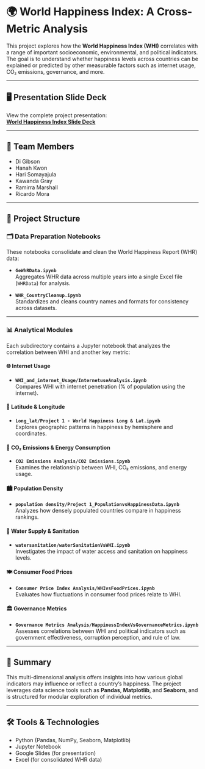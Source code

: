 # 🌍 World Happiness Index: A Cross-Metric Analysis

This project explores how the **World Happiness Index (WHI)** correlates with a range of important socioeconomic, environmental, and political indicators. The goal is to understand whether happiness levels across countries can be explained or predicted by other measurable factors such as internet usage, CO₂ emissions, governance, and more.

---

## 🖥️ Presentation Slide Deck  
View the complete project presentation:  
[**World Happiness Index Slide Deck**](https://docs.google.com/presentation/d/1QmBApzvcy_BXuLOb2NavdxxAJ9PuK8d4y1kf6p6_3yU/edit?usp=sharing)

---

## 👥 Team Members

- Di Gibson  
- Hanah Kwon  
- Hari Somayajula  
- Kawanda Gray  
- Ramirra Marshall  
- Ricardo Mora

---

## 📁 Project Structure

### 🗂️ Data Preparation Notebooks

These notebooks consolidate and clean the World Happiness Report (WHR) data:

- **`GeWhRData.ipynb`**  
  Aggregates WHR data across multiple years into a single Excel file (`WHRData`) for analysis.

- **`WHR_CountryCleanup.ipynb`**  
  Standardizes and cleans country names and formats for consistency across datasets.

---

### 📊 Analytical Modules

Each subdirectory contains a Jupyter notebook that analyzes the correlation between WHI and another key metric:

#### 🌐 Internet Usage
- **`WHI_and_internet_Usage/InternetuseAnalysis.ipynb`**  
  Compares WHI with internet penetration (% of population using the internet).

#### 🧭 Latitude & Longitude
- **`Long_lat/Project 1 - World Happiness Long & Lat.ipynb`**  
  Explores geographic patterns in happiness by hemisphere and coordinates.

#### 🌿 CO₂ Emissions & Energy Consumption
- **`CO2 Emissions Analysis/CO2 Emissions.ipynb`**  
  Examines the relationship between WHI, CO₂ emissions, and energy usage.

#### 🏙️ Population Density
- **`population density/Project 1_PopulationvsHappinessData.ipynb`**  
  Analyzes how densely populated countries compare in happiness rankings.

#### 🚰 Water Supply & Sanitation
- **`watersanitation/waterSanitationVsWHI.ipynb`**  
  Investigates the impact of water access and sanitation on happiness levels.

#### 🍽️ Consumer Food Prices
- **`Consumer Price Index Analysis/WHIvsFoodPrices.ipynb`**  
  Evaluates how fluctuations in consumer food prices relate to WHI.

#### 🏛️ Governance Metrics
- **`Governance Metrics Analysis/HappinessIndexVsGovernanceMetrics.ipynb`**  
  Assesses correlations between WHI and political indicators such as government effectiveness, corruption perception, and rule of law.

---

## 📌 Summary

This multi-dimensional analysis offers insights into how various global indicators may influence or reflect a country’s happiness. The project leverages data science tools such as **Pandas**, **Matplotlib**, and **Seaborn**, and is structured for modular exploration of individual metrics.

---

## 🛠️ Tools & Technologies

- Python (Pandas, NumPy, Seaborn, Matplotlib)
- Jupyter Notebook
- Google Slides (for presentation)
- Excel (for consolidated WHR data)
